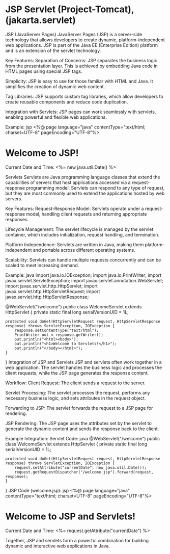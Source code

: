 # JSP Servlet (Project-Tomcat), (jakarta.servlet)
JSP (JavaServer Pages)
JavaServer Pages (JSP) is a server-side technology that allows developers to create dynamic, platform-independent web applications. JSP is part of the Java EE (Enterprise Edition) platform and is an extension of the servlet technology.

Key Features:
Separation of Concerns: JSP separates the business logic from the presentation layer. This is achieved by embedding Java code in HTML pages using special JSP tags.

Simplicity: JSP is easy to use for those familiar with HTML and Java. It simplifies the creation of dynamic web content.

Tag Libraries: JSP supports custom tag libraries, which allow developers to create reusable components and reduce code duplication.

Integration with Servlets: JSP pages can work seamlessly with servlets, enabling powerful and flexible web applications.

Example:
jsp
<%@ page language="java" contentType="text/html; charset=UTF-8" pageEncoding="UTF-8"%>
<!DOCTYPE html>
<html>
<head>
    <title>Welcome Page</title>
</head>
<body>
    <h1>Welcome to JSP!</h1>
    <p>Current Date and Time: <%= new java.util.Date() %></p>
</body>
</html>
Servlets
Servlets are Java programming language classes that extend the capabilities of servers that host applications accessed via a request-response programming model. Servlets can respond to any type of request, but they are most commonly used to extend the applications hosted by web servers.

Key Features:
Request-Response Model: Servlets operate under a request-response model, handling client requests and returning appropriate responses.

Lifecycle Management: The servlet lifecycle is managed by the servlet container, which includes initialization, request handling, and termination.

Platform Independence: Servlets are written in Java, making them platform-independent and portable across different operating systems.

Scalability: Servlets can handle multiple requests concurrently and can be scaled to meet increasing demand.

Example:
java
import java.io.IOException;
import java.io.PrintWriter;
import javax.servlet.ServletException;
import javax.servlet.annotation.WebServlet;
import javax.servlet.http.HttpServlet;
import javax.servlet.http.HttpServletRequest;
import javax.servlet.http.HttpServletResponse;

@WebServlet("/welcome")
public class WelcomeServlet extends HttpServlet {
    private static final long serialVersionUID = 1L;

    protected void doGet(HttpServletRequest request, HttpServletResponse response) throws ServletException, IOException {
        response.setContentType("text/html");
        PrintWriter out = response.getWriter();
        out.println("<html><body>");
        out.println("<h1>Welcome to Servlets!</h1>");
        out.println("</body></html>");
    }
}
Integration of JSP and Servlets
JSP and servlets often work together in a web application. The servlet handles the business logic and processes the client requests, while the JSP page generates the response content.

Workflow:
Client Request: The client sends a request to the server.

Servlet Processing: The servlet processes the request, performs any necessary business logic, and sets attributes in the request object.

Forwarding to JSP: The servlet forwards the request to a JSP page for rendering.

JSP Rendering: The JSP page uses the attributes set by the servlet to generate the dynamic content and sends the response back to the client.

Example Integration:
Servlet Code:
java
@WebServlet("/welcome")
public class WelcomeServlet extends HttpServlet {
    private static final long serialVersionUID = 1L;

    protected void doGet(HttpServletRequest request, HttpServletResponse response) throws ServletException, IOException {
        request.setAttribute("currentDate", new java.util.Date());
        request.getRequestDispatcher("/welcome.jsp").forward(request, response);
    }
}
JSP Code (welcome.jsp):
jsp
<%@ page language="java" contentType="text/html; charset=UTF-8" pageEncoding="UTF-8"%>
<!DOCTYPE html>
<html>
<head>
    <title>Welcome Page</title>
</head>
<body>
    <h1>Welcome to JSP and Servlets!</h1>
    <p>Current Date and Time: <%= request.getAttribute("currentDate") %></p>
</body>
</html>
Together, JSP and servlets form a powerful combination for building dynamic and interactive web applications in Java.
